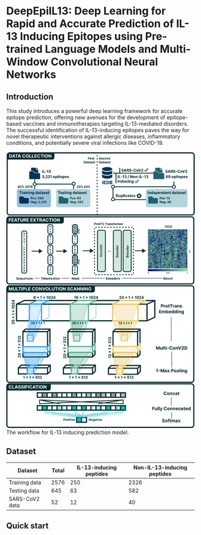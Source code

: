 # DeepEpiIL13: Deep Learning for Rapid and Accurate Prediction of IL-13 Inducing Epitopes using Pre-trained Language Models and Multi-Window Convolutional Neural Networks

## Introduction <a name="abstract"></a>
This study introduces a powerful deep learning framework for accurate epitope prediction, offering new avenues for the development of epitope-based vaccines and immunotherapies targeting IL-13-mediated disorders. The successful identification of IL-13-inducing epitopes paves the way for novel therapeutic interventions against allergic diseases, inflammatory conditions, and potentially severe viral infections like COVID-19. 
<br>
<br>
![workflow](Figure/Workflow.jpg)
<br>
The workflow for IL-13 inducing prediction model.

## Dataset <a name="Dataset"></a>

| Dataset        | Total       | IL-13-inducing peptides    | Non-IL-13-inducing peptides |
|----------------|-------------|----------------------------|-----------------------------|
| Training data  | 2576          | 250                      | 2326                        |
| Testing data   | 645           | 63                       | 582                         |
| SARS-CoV2 data | 52            | 12                       | 40                          |

## Quick start <a name="quickstart"></a>
